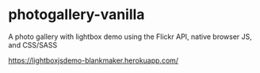 # photogallery-vanilla
A photo gallery with lightbox demo using the Flickr API, native browser JS, and CSS/SASS

https://lightboxjsdemo-blankmaker.herokuapp.com/
